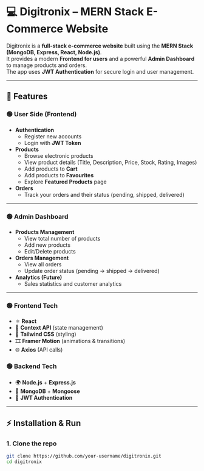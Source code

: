 # 💻 Digitronix – MERN Stack E-Commerce Website

Digitronix is a **full-stack e-commerce website** built using the **MERN Stack (MongoDB, Express, React, Node.js)**.  
It provides a modern **Frontend for users** and a powerful **Admin Dashboard** to manage products and orders.  
The app uses **JWT Authentication** for secure login and user management.

---

## 📌 Features

### 🟢 User Side (Frontend)
- **Authentication**  
  - Register new accounts  
  - Login with **JWT Token**  
- **Products**  
  - Browse electronic products  
  - View product details (Title, Description, Price, Stock, Rating, Images)  
  - Add products to **Cart**  
  - Add products to **Favourites**  
  - Explore **Featured Products** page  
- **Orders**  
  - Track your orders and their status (pending, shipped, delivered)  

---

### 🟢 Admin Dashboard
- **Products Management**  
  - View total number of products  
  - Add new products  
  - Edit/Delete products  
- **Orders Management**  
  - View all orders  
  - Update order status (pending → shipped → delivered)  
- **Analytics (Future)**  
  - Sales statistics and customer analytics  

---

### 🟢 Frontend Tech
- ⚛️ **React**  
- 🧩 **Context API** (state management)  
- 🎨 **Tailwind CSS** (styling)  
- 🎞 **Framer Motion** (animations & transitions)  
- 🌐 **Axios** (API calls)  

### 🟢 Backend Tech
- 🌍 **Node.js** + **Express.js**  
- 🍃 **MongoDB** + **Mongoose**  
- 🔑 **JWT Authentication**  

---

## ⚡ Installation & Run

### 1. Clone the repo
```bash
git clone https://github.com/your-username/digitronix.git
cd digitronix
